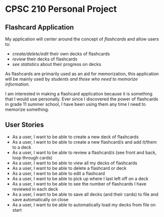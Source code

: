 # CPSC 210 Personal Project

## Flashcard  Application

My application will center around the concept
of *flashcards* and allow users to:

- *create/delete/edit* their own decks of flashcards
- *review* their decks of flashcards
- *see statistics* about their progress on decks

As flashcards are primarily used as an aid for memorization, 
this application will be mainly used by *students and those
who need to memorize information.*

I am interested in making a flashcard application because it is
something that I would use personally. Ever since I discovered the 
power of flashcards in grade 11 summer school, I have been using them
any time I need to memorize something.

## User Stories

- As a user, I want to be able to create a new deck of flashcards
- As a user, I want to be able to create a new flashcard/s and add it/them to a deck
- As a user, I want to be able to review a flashcard/s (see front and back, loop through cards)
- As a user, I want to be able to view all my decks of flashcards
- As a user, I want to be able to delete a flashcard or deck
- As a user, I want to be able to edit a flashcard
- As a user, I want to be able to pick up where I last left off on a deck
- As a user, I want to be able to see the number of flashcards I have reviewed in each deck
- As a user, I want to be able to save all decks (and their cards) to file and save automatically on close
- As a user, I want to be able to automatically load my decks from file on start
 